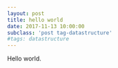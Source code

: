 ```yaml
---
layout: post
title: hello world
date: 2017-11-13 10:00:00
subclass: 'post tag-datastructure'
#tags: datastructure
---
```


Hello world.